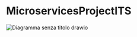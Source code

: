 # MicroservicesProjectITS

![Diagramma senza titolo drawio](https://github.com/Superquarck/microservicesprojectits/assets/133636452/0b418393-7d79-4ee6-9818-b64bceed2461)
